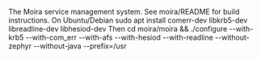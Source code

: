 The Moira service management system.  See moira/README for build instructions.
On Ubuntu/Debian
sudo apt install comerr-dev libkrb5-dev libreadline-dev libhesiod-dev
Then
cd moira/moira && ./configure --with-krb5 --with-com_err --with-afs --with-hesiod --with-readline --without-zephyr --without-java --prefix=/usr
